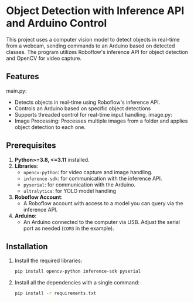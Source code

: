 # Object Detection with Inference API and Arduino Control

This project uses a computer vision model to detect objects in real-time from a webcam, sending commands to an Arduino based on detected classes. The program utilizes Roboflow's inference API for object detection and OpenCV for video capture.

## Features
main.py:
- Detects objects in real-time using Roboflow's inference API.
- Controls an Arduino based on specific object detections
- Supports threaded control for real-time input handling.
image.py:
- Image Processing: Processes multiple images from a folder and applies object detection to each one.

## Prerequisites

1. **Python>=3.8, <=3.11** installed.
2. **Libraries**:
   - `opencv-python`: for video capture and image handling.
   - `inference-sdk`: for communication with the inference API.
   - `pyserial`: for communication with the Arduino.
   - `ultralytics`: for YOLO model handling
3. **Roboflow Account**:
   - A Roboflow account with access to a model you can query via the inference API.
4. **Arduino**:
   - An Arduino connected to the computer via USB. Adjust the serial port as needed (`COM3` in the example).

## Installation

1. Install the required libraries:
   ```bash
   pip install opencv-python inference-sdk pyserial
2. Install all the dependencies with a single command:
   ```bash
   pip install -r requirements.txt